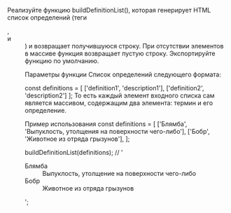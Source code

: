 Реализуйте функцию buildDefinitionList(), которая генерирует HTML список определений (теги <dl>, <dt> и <dd>) и возвращает получившуюся строку. При отсутствии элементов в массиве функция возвращает пустую строку. Экспортируйте функцию по умолчанию.

Параметры функции
Список определений следующего формата:

 const definitions = [
  ['definition1', 'description1'],
  ['definition2', 'description2']
];
То есть каждый элемент входного списка сам является массивом, содержащим два элемента: термин и его определение.

Пример использования
const definitions = [
  ['Блямба', 'Выпуклость, утолщения на поверхности чего-либо'],
  ['Бобр', 'Животное из отряда грызунов'],
];

buildDefinitionList(definitions);
// '<dl><dt>Блямба</dt><dd>Выпуклость, утолщение на поверхности чего-либо</dd><dt>Бобр</dt><dd>Животное из отряда грызунов</dd></dl>';
